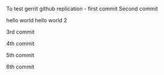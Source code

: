 To test gerrit github replication - first commit
Second commit

hello world
hello world 2

3rd commit

4th commit

5th commit

6th commit
